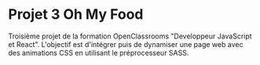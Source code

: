 # Projet 3 Oh My Food

Troisième projet de la formation OpenClassrooms "Developpeur JavaScript et React". L'objectif est d'intégrer puis de dynamiser une page web avec des animations CSS en utilisant le préprocesseur SASS.

